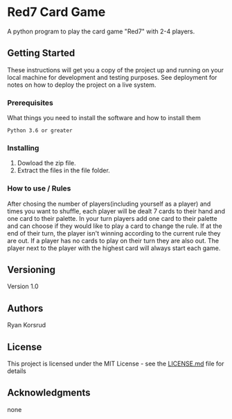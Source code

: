 # Red7 Card Game

A python program to play the card game "Red7" with 2-4 players.

## Getting Started

These instructions will get you a copy of the project up and running on your local machine for development and testing purposes. See deployment for notes on how to deploy the project on a live system.

### Prerequisites

What things you need to install the software and how to install them

```
Python 3.6 or greater
```

### Installing

1. Dowload the zip file.
2. Extract the files in the file folder.

### How to use / Rules

After chosing the number of players(including yourself as a player) and times you want to shuffle, each player will be dealt 7 cards to their hand and one card to their palette. In your turn players add one card to their palette and can choose if they would like to play a card to change the rule. If at the end of their turn, the player isn't winning according to the current rule they are out. If a player has no cards to play on their turn they are also out. The player next to the player with the highest card will always start each game.

## Versioning

Version 1.0

## Authors

Ryan Korsrud

## License

This project is licensed under the MIT License - see the [LICENSE.md](LICENSE.md) file for details

## Acknowledgments
none
